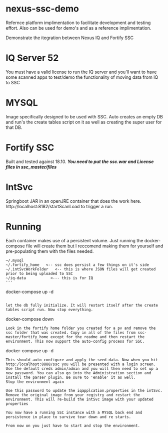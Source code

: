 # nexus-ssc-demo

Refernce platform implimentation to facilitate development and testing effort. Also can be used for demo's and as a reference implimentation.

Demonstrate the itegration between Nexus IQ and Fortify SSC

# IQ Server 52
You must have a valid license to run the IQ server and you'll want to have some scanned apps to test/demo the functionality of moving data from IQ to SSC

# MYSQL
Image specifically designed to be used with SSC. Auto creates an empty DB and run's the create tables script on it as well as creating the super user for that DB.

# Fortify SSC
Built and tested against 18.10. ***You need to put the ssc.war and License files in ssc_master/files***

# IntSvc
Springboot JAR in an openJRE container that does the work here. http://localhost:8182/startScanLoad to trigger a run.



# Running

Each container makes use of a persistent volume. Just running the docker-compose file will create them but I reccomend making them for yourself and pre-populating them with the files needed.

```
~/.mysql
~/.fortify_home   <-- ssc does persist a few things on it's side
~/.intSvcWorkFolder   <-- this is where JSON files will get created prior to being uploaded to SSC
~/iq-data           <--- this is for IQ
'''

```
docker-compose up -d
```

let the db fully initialize. It will restart itself after the create tables script run. Now stop everything.
```
docker-compose down
```
Look in the fortify home folder you created for a pv and remove the ssc folder that was created. Copy in all of the files from ssc-master/fortify_home except for the readme and then restart the environment. This now support the auto-config process for SSC.
```
docker-compose up -d
```
This should auto configure and apply the seed data. Now when you hit http:/localhost:8888/ssc you will be presented with a login screen. Use the default creds admin/admin and you will then need to set up a new password. You can also go into the Administration section and install the parser plugin. Be sure to 'enable' it as well.
Stop the environment again

Use this password to update the iqapplcation.properties in the intSvc. Remove the original image from your registry and restart the environment. This will re-build the intSvc image with your updated properties

You now have a running SSC instance with a MYSQL back end and persistence in place to survive tear down and re starts.

From now on you just have to start and stop the environment.
